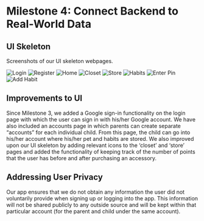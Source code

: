 # Milestone 4: Connect Backend to Real-World Data
## UI Skeleton
Screenshots of our UI skeleton webpages.

![Login](https://github.com/kkhiga/cogs121/blob/master/assets/Skeleton/login.png)
![Register](https://github.com/kkhiga/cogs121/blob/master/assets/Skeleton/register.png)
![Home](https://github.com/kkhiga/cogs121/blob/master/assets/Skeleton/home.png)
![Closet](https://github.com/kkhiga/cogs121/blob/master/assets/Skeleton/closet.png)
![Store](https://github.com/kkhiga/cogs121/blob/master/assets/Skeleton/store.png)
![Habits](https://github.com/kkhiga/cogs121/blob/master/assets/Skeleton/habits.png)
![Enter Pin](https://github.com/kkhiga/cogs121/blob/master/assets/Skeleton/pin.png)
![Add Habit](https://github.com/kkhiga/cogs121/blob/master/assets/Skeleton/add_habit.png)

## Improvements to UI
Since Milestone 3, we added a Google sign-in functionality on the login page with which the user can sign in with his/her Google account. We have also included an accounts page in which parents can create separate “accounts” for each individual child. From this page, the child can go into his/her account where his/her pet and habits are stored. We also improved upon our UI skeleton by adding relevant icons to the ‘closet’ and ‘store’ pages and added the functionality of keeping track of the number of points that the user has before and after purchasing an accessory.

## Addressing User Privacy
Our app ensures that we do not obtain any information the user did not voluntarily provide when signing up or logging into the app. This information will not be shared publicly to any outside source and will be kept within that particular account (for the parent and child under the same account).
